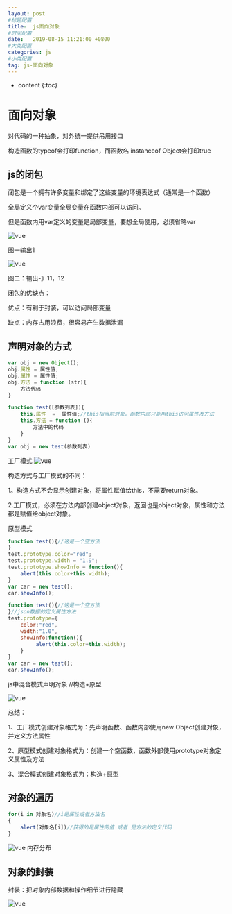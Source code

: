 ```yaml
---
layout: post
#标题配置
title:  js面向对象
#时间配置
date:   2019-08-15 11:21:00 +0800
#大类配置
categories: js
#小类配置
tag: js-面向对象
---
```


* content
{:toc}

面向对象
========

对代码的一种抽象，对外统一提供吊用接口

构造函数的typeof会打印function，而函数名 instanceof Object会打印true

js的闭包
------
闭包是一个拥有许多变量和绑定了这些变量的环境表达式（通常是一个函数）

全局定义个var变量全局变量在函数内部可以访问。

但是函数内用var定义的变量是局部变量，要想全局使用，必须省略var

![vue](../images/闭包1.png)

图一输出1

![vue](../images/闭包2.jpg)

图二：输出-》11，12

闭包的优缺点：

优点：有利于封装，可以访问局部变量

缺点：内存占用浪费，很容易产生数据泄漏

声明对象的方式
-----
```js
var obj = new Object();
obj.属性 = 属性值;
obj.属性 = 属性值;
obj.方法 = function (str){
    方法代码
}
```
```js
function test([参数列表]){
    this.属性  =  属性值;//this指当前对象，函数内部只能用this访问属性及方法
    this.方法 = function (){
        方法中的代码
    }
}
var obj = new test(参数列表)
```
工厂模式
![vue](../images/闭包3.jpg)

构造方式与工厂模式的不同：

1。构造方式不会显示创建对象，将属性赋值给this，不需要return对象。

2.工厂模式，必须在方法内部创建object对象，返回也是object对象，属性和方法都是赋值给object对象。

原型模式

```js
function test(){//这是一个空方法
}
test.prototype.color="red";
test.prototype.width = "1.9";
test.prototype.showInfo = function(){
    alert(this.color+this.width);
}
var car = new test();
car.showInfo();
```

```js
function test(){//这是一个空方法
}//json数据的定义属性方法
test.prototype={
    color:"red",
    width:"1.0",
    showInfo:function(){
         alert(this.color+this.width);
    }
}
var car = new test();
car.showInfo();
```
js中混合模式声明对象
//构造+原型

![vue](../images/闭包4.jpg)

总结：

1、工厂模式创建对象格式为：先声明函数、函数内部使用new Object创建对象，并定义方法属性

2、原型模式创建对象格式为：创建一个空函数，函数外部使用prototype对象定义属性及方法

3、混合模式创建对象格式为：构造+原型 

对象的遍历
--------

```js
for(i in 对象名)//i是属性或者方法名
{
    alert(对象名[i])//获得的是属性的值 或者 是方法的定义代码
}
```
![vue](../images/闭包5.png)
内存分布

对象的封装
--------

封装：把对象内部数据和操作细节进行隐藏

![vue](../images/闭包6.png)
